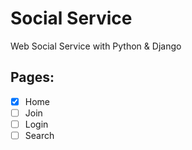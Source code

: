 # Social Service

Web Social Service with Python & Django

## Pages:

- [x] Home
- [ ] Join
- [ ] Login
- [ ] Search